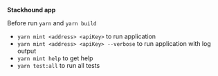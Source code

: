 
**Stackhound app**

Before run `yarn` and `yarn build`

 - `yarn mint <address> <apiKey>` to run application 
 - `yarn mint <address> <apiKey> --verbose` to run application with log output
 - `yarn mint help` to get help
 - `yarn test:all` to run all tests
